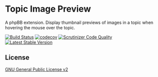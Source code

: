 # Topic Image Preview

A phpBB extension. Display thumbnail previews of images in a topic when hovering the mouse over the topic.

[![Build Status](https://github.com/iMattPro/TopicImagePreview/actions/workflows/tests.yml/badge.svg)](https://github.com/iMattPro/TopicImagePreview/actions)
[![codecov](https://codecov.io/gh/iMattPro/TopicImagePreview/branch/master/graph/badge.svg?token=ZBKR5KMZGE)](https://codecov.io/gh/iMattPro/TopicImagePreview)
[![Scrutinizer Code Quality](https://scrutinizer-ci.com/g/iMattPro/TopicImagePreview/badges/quality-score.png?b=master)](https://scrutinizer-ci.com/g/iMattPro/TopicImagePreview/?branch=master)
[![Latest Stable Version](https://poser.pugx.org/vse/topicimagepreview/v/stable)](https://www.phpbb.com/customise/db/extension/topic_image_preview/)

## License

[GNU General Public License v2](license.txt)
